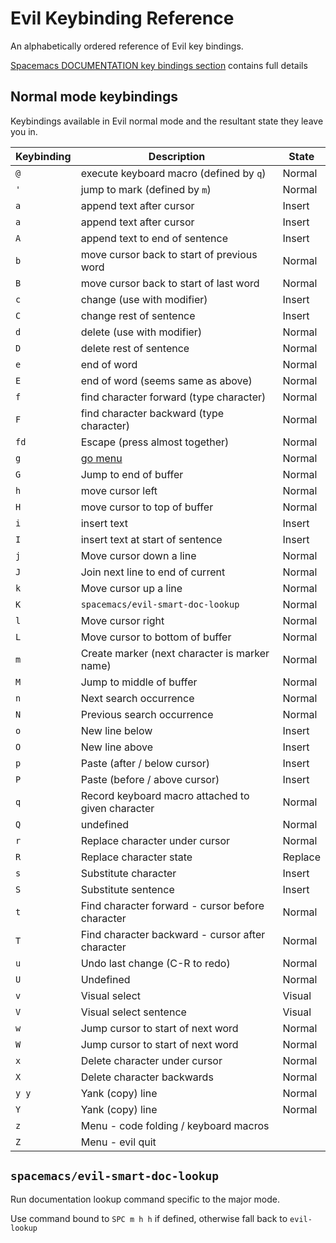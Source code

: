 # Evil Keybinding Reference

An alphabetically ordered reference of Evil key bindings.

[Spacemacs DOCUMENTATION key bindings section](https://github.com/syl20bnr/spacemacs/blob/develop/doc/DOCUMENTATION.org#key-bindings) contains full details

## Normal mode keybindings

Keybindings available in Evil normal mode and the resultant state they leave you in.

| Keybinding | Description                                       | State   |
|------------|---------------------------------------------------|---------|
| `@`        | execute keyboard macro (defined by `q`)           | Normal  |
| `'`        | jump to mark (defined by `m`)                     | Normal  |
| `a`        | append text after cursor                          | Insert  |
| `a`        | append text after cursor                          | Insert  |
| `A`        | append text to end of sentence                    | Insert  |
| `b`        | move cursor back to start of previous word        | Normal  |
| `B`        | move cursor back to start of last word            | Normal  |
| `c`        | change (use with modifier)                        | Insert  |
| `C`        | change rest of sentence                           | Insert  |
| `d`        | delete (use with modifier)                        | Normal  |
| `D`        | delete rest of sentence                           | Normal  |
| `e`        | end of word                                       | Normal  |
| `E`        | end of word  (seems same as above)                | Normal  |
| `f`        | find character forward (type character)           | Normal  |
| `F`        | find character backward (type character)          | Normal  |
| `fd`       | Escape (press almost together)                    | Normal  |
| `g`        | [go menu](/editing/evil-tools/g-menu.md)          | Normal  |
| `G`        | Jump to end of buffer                             | Normal  |
| `h`        | move cursor left                                  | Normal  |
| `H`        | move cursor to top of buffer                      | Normal  |
| `i`        | insert text                                       | Insert  |
| `I`        | insert text at start of sentence                  | Insert  |
| `j`        | Move cursor down a line                           | Normal  |
| `J`        | Join next line to end of current                  | Normal  |
| `k`        | Move cursor up a line                             | Normal  |
| `K`        | `spacemacs/evil-smart-doc-lookup`                 | Normal  |
| `l`        | Move cursor right                                 | Normal  |
| `L`        | Move cursor to bottom of buffer                   | Normal  |
| `m`        | Create marker (next character is marker name)     | Normal  |
| `M`        | Jump to middle of buffer                          | Normal  |
| `n`        | Next search occurrence                            | Normal  |
| `N`        | Previous search occurrence                        | Normal  |
| `o`        | New line below                                    | Insert  |
| `O`        | New line above                                    | Insert  |
| `p`        | Paste (after / below cursor)                      | Insert  |
| `P`        | Paste (before / above cursor)                     | Insert  |
| `q`        | Record keyboard macro attached to given character | Normal  |
| `Q`        | undefined                                         | Normal  |
| `r`        | Replace character under cursor                    | Normal  |
| `R`        | Replace character state                           | Replace |
| `s`        | Substitute character                              | Insert  |
| `S`        | Substitute sentence                               | Insert  |
| `t`        | Find character forward - cursor before character  | Normal  |
| `T`        | Find character backward - cursor after character  | Normal  |
| `u`        | Undo last change (C-R to redo)                    | Normal  |
| `U`        | Undefined                                         | Normal  |
| `v`        | Visual select                                     | Visual  |
| `V`        | Visual select sentence                            | Visual  |
| `w`        | Jump cursor to start of next word                 | Normal  |
| `W`        | Jump cursor to start of next word                 | Normal  |
| `x`        | Delete character under cursor                     | Normal  |
| `X`        | Delete character backwards                        | Normal  |
| `y y`      | Yank (copy) line                                  | Normal  |
| `Y`        | Yank (copy) line                                  | Normal  |
| `z`        | Menu - code folding / keyboard macros             |         |
| `Z`        | Menu - evil quit                                  |         |



## `spacemacs/evil-smart-doc-lookup`

Run documentation lookup command specific to the major mode.

Use command bound to `SPC m h h` if defined, otherwise fall back to `evil-lookup`
